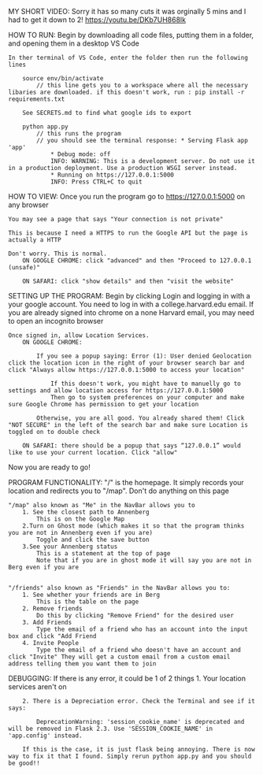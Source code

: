 MY SHORT VIDEO:
    Sorry it has so many cuts it was orginally 5 mins and I had to get it down to 2!
    https://youtu.be/DKb7UH868lk

HOW TO RUN:
    Begin by downloading all code files, putting them in a folder, and opening them in a desktop VS Code

    In ther terminal of VS Code, enter the folder then run the following lines

        source env/bin/activate
            // this line gets you to a workspace where all the necessary libaries are downloaded. if this doesn't work, run : pip install -r  requirements.txt

        See SECRETS.md to find what google ids to export

        python app.py
            // this runs the program
            // you should see the terminal response: * Serving Flask app 'app'
                * Debug mode: off
                INFO: WARNING: This is a development server. Do not use it in a production deployment. Use a production WSGI server instead.
                * Running on https://127.0.0.1:5000
                INFO: Press CTRL+C to quit

HOW TO VIEW:
    Once you run the program go to https://127.0.0.1:5000 on any browser

    You may see a page that says "Your connection is not private"

    This is because I need a HTTPS to run the Google API but the page is actually a HTTP

    Don't worry. This is normal.
        ON GOOGLE CHROME: click "advanced" and then "Proceed to 127.0.0.1 (unsafe)"

        ON SAFARI: click "show details" and then "visit the website"

SETTING UP THE PROGRAM:
    Begin by clicking Login and logging in with a your google account. You need to log in with a college.harvard.edu email. If you are already signed into chrome on a none Harvard email, you may need to open an incognito browser

    Once signed in, allow Location Services.
        ON GOOGLE CHROME:

            If you see a popup saying: Error (1): User denied Geolocation click the location icon in the right of your browser search bar and click "Always allow https://127.0.0.1:5000 to access your location"

                If this doesn't work, you might have to manuelly go to settings and allow location access for https://127.0.0.1:5000
                Then go to system preferences on your computer and make sure Google Chrome has permission to get your location

            Otherwise, you are all good. You already shared them! Click "NOT SECURE" in the left of the search bar and make sure Location is toggled on to double check

        ON SAFARI: there should be a popup that says “127.0.0.1” would like to use your current location. Click "allow"

Now you are ready to go!

PROGRAM FUNCTIONALITY:
    "/" is the homepage. It simply records your location and redirects you to "/map". Don't do anything on this page

    "/map" also known as "Me" in the NavBar allows you to
        1. See the closest path to Annenberg
            This is on the Google Map
        2.Turn on Ghost mode (which makes it so that the program thinks you are not in Annenberg even if you are)
            Toggle and click the save button
        3.See your Annenberg status
            This is a statement at the top of page
            Note that if you are in ghost mode it will say you are not in Berg even if you are


    "/friends" also known as "Friends" in the NavBar allows you to:
        1. See whether your friends are in Berg
            This is the table on the page
        2. Remove friends
            Do this by clicking "Remove Friend" for the desired user
        3. Add Friends
            Type the email of a friend who has an account into the input box and click "Add Friend
        4. Invite People
            Type the email of a friend who doesn't have an account and click "Invite" They will get a custom email from a custom email address telling them you want them to join

DEBUGGING:
    If there is any error, it could be 1 of 2 things
        1. Your location services aren't on

        2. There is a Depreciation error. Check the Terminal and see if it says:

            DeprecationWarning: 'session_cookie_name' is deprecated and will be removed in Flask 2.3. Use 'SESSION_COOKIE_NAME' in 'app.config' instead.

        If this is the case, it is just flask being annoying. There is now way to fix it that I found. Simply rerun python app.py and you should be good!!

